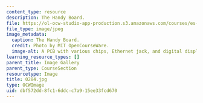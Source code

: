 ```yaml
---
content_type: resource
description: The Handy Board.
file: https://ol-ocw-studio-app-production.s3.amazonaws.com/courses/es-293-lego-robotics-spring-2007/dbf572dd8fc16ddcc7a915ee33fcd670_0284.jpg
file_type: image/jpeg
image_metadata:
  caption: The Handy Board.
  credit: Photo by MIT OpenCourseWare.
  image-alt: A PCB with various chips, Ethernet jack, and digital display.
learning_resource_types: []
parent_title: Image Gallery
parent_type: CourseSection
resourcetype: Image
title: 0284.jpg
type: OCWImage
uid: dbf572dd-8fc1-6ddc-c7a9-15ee33fcd670
---
```

